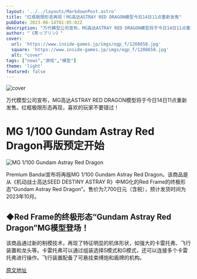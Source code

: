 ```yaml
---
layout: '../../layouts/MarkdownPost.astro'
title: "红框极限形态再现！MG高达ASTRAY RED DRAGON模型今日14日11点重新发售"
pubDate: 2023-06-14T01:05:02Z
description: "万代模型公司宣布，MG高达ASTRAY RED DRAGON模型将于今日14日11点重新发售。"
author: "《茶っプリン》"
cover:
  url: 'https://www.inside-games.jp/imgs/ogp_f/1208658.jpg'
  square: 'https://www.inside-games.jp/imgs/ogp_f/1208658.jpg'
  alt: "cover"
tags: ["news","游戏","模型"]
theme: 'light'
featured: false
---
```


![cover](https://www.inside-games.jp/imgs/ogp_f/1208658.jpg) 

万代模型公司宣布，MG高达ASTRAY RED DRAGON模型将于今日14日11点重新发售。红框极限形态再现，喜欢的玩家不要错过！

# MG 1/100 Gundam Astray Red Dragon再版预定开始

![MG 1/100 Gundam Astray Red Dragon](https://www.inside-games.jp/imgs/zoom/1208647.jpg)

Premium Bandai宣布将再版MG 1/100 Gundam Astray Red Dragon。该商品是从《机动战士高达SEED DESTINY ASTRAY R》中MG化的Red Frame的终极形态“Gundam Astray Red Dragon”。售价为7,700日元（含税），预计发货时间为2023年10月。

## ◆Red Frame的终极形态“Gundam Astray Red Dragon”MG模型登场！

该商品通过新的制模技术，再现了特征明显的机体形状，如强大的卡雷托弗、飞行装置和龙头等。卡雷托弗可以通过组装选择S模式和G模式，还可以连接多个卡雷托弗进行操作。飞行装置配备了可悬挂束缚炮和盾牌的机构。

  [原文地址](https://www.inside-games.jp/article/2023/06/14/146552.html)